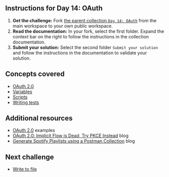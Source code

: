 ## Instructions for Day 14: OAuth

1. **Get the challenge:** Fork [the parent collection `Day 14: OAuth`](https://www.postman.com/postman/workspace/30-days-of-postman-for-developers/documentation/1559645-0e372950-c58c-483d-aea9-fe676547e6f0) from the main workspace to your own public workspace.
2. **Read the documentation:** In your fork, select the first folder. Expand the context bar on the right to follow the instructions in the collection documentation.
3. **Submit your solution:** Select the second folder `Submit your solution` and follow the instructions in the documentation to validate your solution.

## Concepts covered
- [OAuth 2.0](https://learning.postman.com/docs/sending-requests/authorization/#oauth-20)
- [Variables](https://learning.postman.com/docs/sending-requests/variables/)
- [Scripts](https://learning.postman.com/docs/writing-scripts/intro-to-scripts/)
- [Writing tests](https://learning.postman.com/docs/writing-scripts/test-scripts/)

## Additional resources
- [OAuth 2.0](https://www.postman.com/postman/workspace/postman-team-collections/collection/1559645-e1dfc9cb-3de7-4a73-82cd-602334bae284?ctx=documentation) examples
- [OAuth 2.0: Implicit Flow is Dead, Try PKCE Instead](https://blog.postman.com/pkce-oauth-how-to/) blog
- [Generate Spotify Playlists using a Postman Collection](https://blog.postman.com/generate-spotify-playlists-using-a-postman-collection/) blog

## Next challenge

- [Write to file](https://www.postman.com/postman/workspace/30-days-of-postman-for-developers/documentation/1559645-b9204eb2-a00b-46b5-b011-89375b39d28b)